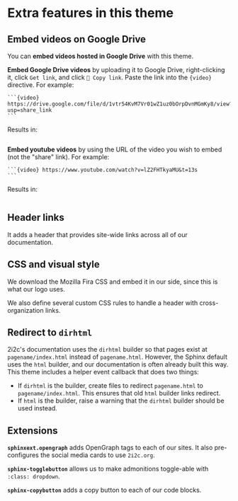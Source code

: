 # Extra features in this theme

## Embed videos on Google Drive

You can **embed videos hosted in Google Drive** with this theme.

**Embed Google Drive videos** by uploading it to Google Drive, right-clicking it, click `Get link`, and click `🔗 Copy link`.
Paste the link into the `{video}` directive.
For example:

````
```{video} https://drive.google.com/file/d/1vtr54KvM7Vr01wZ1uz0bOrpDvnMGmKy8/view?usp=share_link
```
````

Results in:

```{video} https://drive.google.com/file/d/1vtr54KvM7Vr01wZ1uz0bOrpDvnMGmKy8/view?usp=share_link
```

**Embed youtube videos** by using the URL of the video you wish to embed (not the "share" link).
For example:

````
```{video} https://www.youtube.com/watch?v=lZ2FHTkyaMU&t=13s
```
````

Results in:

```{video} https://www.youtube.com/watch?v=lZ2FHTkyaMU&t=13s
```

## Header links

It adds a header that provides site-wide links across all of our documentation.

## CSS and visual style

We download the Mozilla Fira CSS and embed it in our side, since this is what our logo uses.

We also define several custom CSS rules to handle a header with cross-organization links.

## Redirect to `dirhtml`

2i2c's documentation uses the `dirhtml` builder so that pages exist at `pagename/index.html` instead of `pagename.html`.
However, the Sphinx default uses the `html` builder, and our documentation is often already built this way.
This theme includes a helper event callback that does two things:

- If `dirhtml` is the builder, create files to redirect `pagename.html` to `pagename/index.html`.
  This ensures that old `html` builder links redirect.
- If `html` is the builder, raise a warning that the `dirhtml` builder should be used instead.

## Extensions

**`sphinxext.opengraph`** adds OpenGraph tags to each of our sites.
It also pre-configures the social media cards to use `2i2c.org`.

**`sphinx-togglebutton`** allows us to make admonitions toggle-able with `:class: dropdown`.

**`sphinx-copybutton`** adds a copy button to each of our code blocks.
